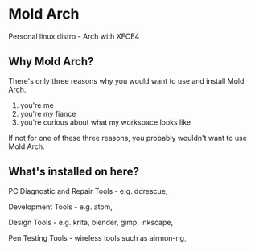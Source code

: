 # Mold Arch
Personal linux distro - Arch with XFCE4 

## Why Mold Arch?
There's only three reasons why you would want to use and install Mold Arch.

1. you're me
2. you're my fiance
3. you're curious about what my workspace looks like

If not for one of these three reasons, you probably wouldn't want to use Mold Arch. 

## What's installed on here?
PC Diagnostic and Repair Tools - e.g. ddrescue, 

Development Tools - e.g. atom, 

Design Tools - e.g. krita, blender, gimp, inkscape, 

Pen Testing Tools - wireless tools such as airmon-ng, 
